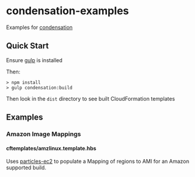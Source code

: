 # condensation-examples

Examples for [condensation](https://github.com/kmcgrath/condensation)

## Quick Start

Ensure [gulp](http://gulpjs.com) is installed

Then:

    > npm install
    > gulp condensation:build

Then look in the `dist` directory to see built CloudFormation templates

## Examples

### Amazon Image Mappings

#### cftemplates/amzlinux.template.hbs
Uses [particles-ec2](https://github.com/kmcgrath/particles-ec2) to
populate a Mapping of regions to AMI for an Amazon supported build.
